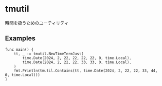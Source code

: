 # tmutil

時間を扱うためのユーティリティ

## Examples

```
func main() {
	tt, _ := tmutil.NewTimeTermJust(
		time.Date(2024, 2, 22, 22, 22, 22, 0, time.Local),
		time.Date(2024, 2, 22, 22, 33, 33, 0, time.Local),
	)
	fmt.Println(tmutil.Contains(tt, time.Date(2024, 2, 22, 22, 33, 44, 0, time.Local)))
}
```
